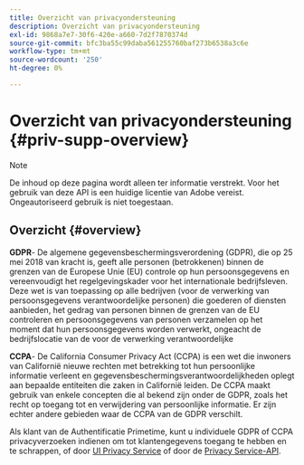 ```yaml
---
title: Overzicht van privacyondersteuning
description: Overzicht van privacyondersteuning
exl-id: 9868a7e7-30f6-420e-a660-7d2f7870374d
source-git-commit: bfc3ba55c99daba561255760baf273b6538a3c6e
workflow-type: tm+mt
source-wordcount: '250'
ht-degree: 0%

---
```


# Overzicht van privacyondersteuning {#priv-supp-overview}

>[!NOTE]
>
>De inhoud op deze pagina wordt alleen ter informatie verstrekt. Voor het gebruik van deze API is een huidige licentie van Adobe vereist. Ongeautoriseerd gebruik is niet toegestaan.

## Overzicht {#overview}

**GDPR**- De algemene gegevensbeschermingsverordening (GDPR), die op 25 mei 2018 van kracht is, geeft alle personen (betrokkenen) binnen de grenzen van de Europese Unie (EU) controle op hun persoonsgegevens en vereenvoudigt het regelgevingskader voor het internationale bedrijfsleven. Deze wet is van toepassing op alle bedrijven (voor de verwerking van persoonsgegevens verantwoordelijke personen) die goederen of diensten aanbieden, het gedrag van personen binnen de grenzen van de EU controleren en persoonsgegevens van personen verzamelen op het moment dat hun persoonsgegevens worden verwerkt, ongeacht de bedrijfslocatie van de voor de verwerking verantwoordelijke

**CCPA**- De California Consumer Privacy Act (CCPA) is een wet die inwoners van Californië nieuwe rechten met betrekking tot hun persoonlijke informatie verleent en gegevensbeschermingsverantwoordelijkheden oplegt aan bepaalde entiteiten die zaken in Californië leiden. De CCPA maakt gebruik van enkele concepten die al bekend zijn onder de GDPR, zoals het recht op toegang tot en verwijdering van persoonlijke informatie. Er zijn echter andere gebieden waar de CCPA van de GDPR verschilt.

Als klant van de Authentificatie Primetime, kunt u individuele GDPR of CCPA privacyverzoeken indienen om tot klantengegevens toegang te hebben en te schrappen, of door [UI Privacy Service](https://www.adobe.io/apis/experiencecloud/gdpr/docs/alldocs.html#!api-specification/markdown/narrative/tutorials/privacy_service_tutorial/privacy_service_ui_tutorial.md) of door de [Privacy Service-API](https://www.adobe.io/apis/experiencecloud/gdpr/docs/alldocs.html#!api-specification/markdown/narrative/tutorials/privacy_service_tutorial/privacy_service_api_tutorial.md).

<!--

>[!MORELIKETHIS]
>
>* [Privacy Services Overview](https://www.adobe.io/apis/experiencecloud/gdpr/docs/alldocs.html#!api-specification/markdown/narrative/technical_overview/privacy_service_overview/privacy_service_overview.md)
>* [Privacy Service API documentation](https://www.adobe.io/apis/experiencecloud/gdpr.html)
-->
